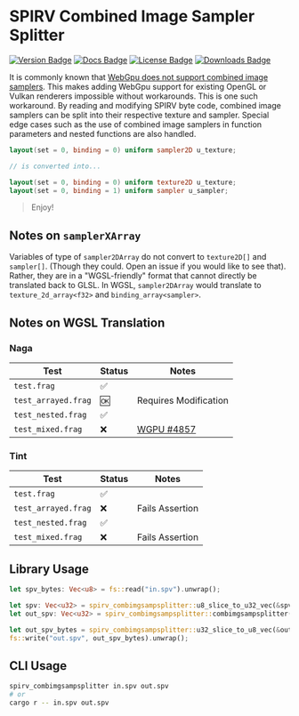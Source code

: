 # SPIRV Combined Image Sampler Splitter

[![Version Badge](https://img.shields.io/crates/v/spirv_combimgsampsplitter)](https://crates.io/crates/spirv_combimgsampsplitter)
[![Docs Badge](https://img.shields.io/docsrs/spirv_combimgsampsplitter/latest)](https://docs.rs/spirv_combimgsampsplitter/latest/spirv_combimgsampsplitter/)
[![License Badge](https://img.shields.io/crates/l/spirv_combimgsampsplitter)](LICENSE)
[![Downloads Badge](https://img.shields.io/crates/d/spirv_combimgsampsplitter)](https://crates.io/crates/spirv_combimgsampsplitter)

It is commonly known that [WebGpu does not support combined image samplers](https://github.com/gpuweb/gpuweb/issues/770).
This makes adding WebGpu support for existing OpenGL or Vulkan renderers impossible without workarounds.
This is one such workaround.
By reading and modifying SPIRV byte code, combined image samplers can be split into their respective texture and sampler.
Special edge cases such as the use of combined image samplers in function parameters and nested functions are also handled.

```glsl
layout(set = 0, binding = 0) uniform sampler2D u_texture;

// is converted into...

layout(set = 0, binding = 0) uniform texture2D u_texture;
layout(set = 0, binding = 1) uniform sampler u_sampler;
```

> Enjoy!

## Notes on `samplerXArray`

Variables of type of `sampler2DArray` do not convert to `texture2D[]` and `sampler[]`.
(Though they could. Open an issue if you would like to see that).
Rather, they are in a "WGSL-friendly" format that cannot directly be translated back to GLSL.
In WGSL, `sampler2DArray` would translate to `texture_2d_array<f32>` and `binding_array<sampler>`.

## Notes on WGSL Translation

### Naga

| Test                | Status | Notes                                                    |
| ------------------- | ------ | -------------------------------------------------------- |
| `test.frag`         | ✅     |                                                          |
| `test_arrayed.frag` | 🆗     | Requires Modification                                    |
| `test_nested.frag`  | ✅     |                                                          |
| `test_mixed.frag`   | ❌     | [WGPU #4857](https://github.com/gfx-rs/wgpu/issues/4857) |

### Tint

| Test                | Status | Notes           |
| ------------------- | ------ | --------------- |
| `test.frag`         | ✅     |                 |
| `test_arrayed.frag` | ❌     | Fails Assertion |
| `test_nested.frag`  | ✅     |                 |
| `test_mixed.frag`   | ❌     | Fails Assertion |

## Library Usage

```rust
let spv_bytes: Vec<u8> = fs::read("in.spv").unwrap();

let spv: Vec<u32> = spirv_combimgsampsplitter::u8_slice_to_u32_vec(&spv_bytes);
let out_spv: Vec<u32> = spirv_combimgsampsplitter::combimgsampsplitter(&spv).unwrap();

let out_spv_bytes = spirv_combimgsampsplitter::u32_slice_to_u8_vec(&out_spv);
fs::write("out.spv", out_spv_bytes).unwrap();
```

## CLI Usage

```bash
spirv_combimgsampsplitter in.spv out.spv
# or
cargo r -- in.spv out.spv
```
